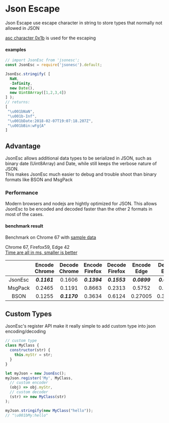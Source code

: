 # Json Escape
Json Escape use escape character in string to store types that normally not allowed in JSON

[asc character 0x1b](https://en.wikipedia.org/wiki/Escape_character#ASCII_escape_character) is used for the escaping

#### examples

```javascript
// import JsonEsc from 'jsonesc';
const JsonEsc = require('jsonesc').default;

JsonEsc.stringify( [
  NaN,
  -Infinity,
  new Date(),
  new Uint8Array([1,2,3,4])
] );
// returns:
[
 "\u001bNaN",
 "\u001b-Inf",
 "\u001bDate:2018-02-07T19:07:18.207Z",
 "\u001bBin:wFg{A"
]
```

## Advantage

JsonEsc allows additional data types to be serialized in JSON, such as binary date (Uint8Array) and Date, while still keeps the verbose nature of JSON.<br>
This makes JsonEsc much easier to debug and trouble shoot than binary formats like BSON and MsgPack

### Performance

Modern browsers and nodejs are hightly optimized for JSON. This allows JsonEsc to be encoded and decoded faster than the other 2 formats in most of the cases.

#### benchmark result
Benchmark on Chrome 67 with [sample data](https://github.com/ticlo/jsonesc/blob/master/benchmark/sample-data.js)

Chrome 67, Firefox59, Edge 42 <br>
[Time are all in ms, smaller is better](https://github.com/ticlo/jsonesc/blob/master/benchmark/benchmark.js)

||Encode<br>Chrome|Decode<br>Chrome|Encode<br>Firefox|Decode<br>Firefox|Encode<br>Edge|Decode<br>Edge|
|:----:|:----:|:----:|:----:|:----:|:----:|:----:|
|JsonEsc|***0.1161***|0.1606|***0.1394***|***0.1553***|***0.0899***|***0.0753***|
|MsgPack|0.2465|0.1191|0.8663|0.2313|0.5752|0.2653|
|BSON|0.1255|***0.1170***|0.3634|0.6124|0.27005|0.37705|

## Custom Types

JsonEsc's register API make it really simple to add custom type into json encoding/decoding

```javascript
// custom type
class MyClass {
  constructor(str) {
    this.myStr = str;
  }
}

let myJson = new JsonEsc();
myJson.register('My', MyClass,
  // custom encoder
  (obj) => obj.myStr,
  // custom decoder
  (str) => new MyClass(str)
);

myJson.stringify(new MyClass("hello"));
// "\u001bMy:hello"
```
